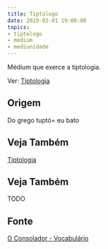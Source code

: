 ```yaml
---
title: Tiptólogo
date: 2019-02-01 19:00:00
topics:
- tiptologo
- medium
- mediunidade
---
```


Médium que exerce a tiptologia.

Ver: [Tiptologia](../tiptologia)

## Origem
Do grego tuptó= eu bato

## Veja Também
[Tiptologia](../tiptologia)

## Veja Também
TODO

## Fonte
[O Consolador - Vocabulário](http://www.oconsolador.com.br/linkfixo/vocabulario/principal.html)
